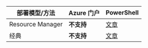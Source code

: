 | **部署模型/方法** | **Azure 门户** | **PowerShell** | 
| --- | --- | --- |
| Resource Manager | **不支持** | [文章](../articles/expressroute/expressroute-howto-coexist-resource-manager.md)|
| 经典 | **不支持** | [文章](../articles/expressroute/expressroute-howto-coexist-classic.md) |

<!-- ms.date: 12/12/2017 -->